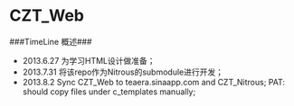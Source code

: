CZT_Web
=======
###TimeLine 概述###
* 2013.6.27 为学习HTML设计做准备；
* 2013.7.31 将该repo作为Nitrous的submodule进行开发；
* 2013.8.2 Sync CZT_Web to teaera.sinaapp.com and CZT_Nitrous; PAT: should copy files under c_templates manually;
